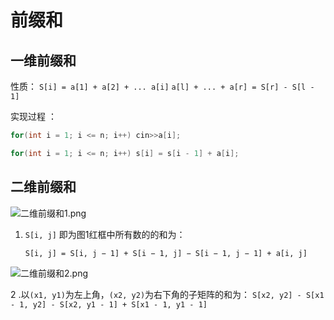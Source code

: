 # 前缀和



## 一维前缀和

性质： `S[i] = a[1] + a[2] + ... a[i]`
			`a[l] + ... + a[r] = S[r] - S[l - 1]`

实现过程 ：

```cpp
for(int i = 1; i <= n; i++) cin>>a[i];

for(int i = 1; i <= n; i++) s[i] = s[i - 1] + a[i];
```







## 二维前缀和

<img src="https://cdn.acwing.com/media/article/image/2019/08/13/6828_f08673a2bd-%E4%BA%8C%E7%BB%B4%E5%89%8D%E7%BC%80%E5%92%8C1.png" alt="二维前缀和1.png"  />

1. `S[i, j]` 即为图1红框中所有数的的和为：

   `S[i, j] = S[i, j − 1] + S[i − 1, j] − S[i − 1, j − 1] + a[i, j]`

![二维前缀和2.png](https://cdn.acwing.com/media/article/image/2019/08/13/6828_fce98a94bd-%E4%BA%8C%E7%BB%B4%E5%89%8D%E7%BC%80%E5%92%8C2.png)

2 .以`(x1, y1)`为左上角，`(x2, y2)`为右下角的子矩阵的和为：
`S[x2, y2] - S[x1 - 1, y2] - S[x2, y1 - 1] + S[x1 - 1, y1 - 1]`